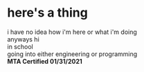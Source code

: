 <h1>here's a thing</h1>
<p1>
i have no idea how i'm here or what i'm doing<br>
anyways hi<br>
in school<br>
going into either engineering or programming<br>
</p1>
<p2><strong>MTA Certified 01/31/2021</strong></p2>

<!---
Garfield2875/Garfield2875 is a ✨ special ✨ repository because its `README.md` (this file) appears on your GitHub profile.
You can click the Preview link to take a look at your changes.
--->
